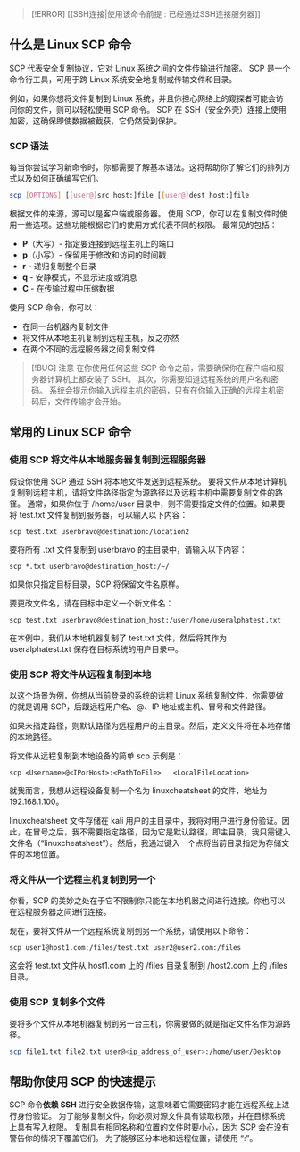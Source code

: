 > [!ERROR] [[SSH连接|使用该命令前提 : 已经通过SSH连接服务器]]

## 什么是 Linux SCP 命令

SCP 代表安全复制协议，它对 Linux 系统之间的文件传输进行加密。 SCP 是一个命令行工具，可用于跨 Linux 系统安全地复制或传输文件和目录。

例如，如果你想将文件复制到 Linux 系统，并且你担心网络上的窥探者可能会访问你的文件，则可以轻松使用 SCP 命令。
SCP 在 SSH（安全外壳）连接上使用加密，这确保即使数据被截获，它仍然受到保护。

### **SCP 语法**

每当你尝试学习新命令时，你都需要了解基本语法。这将帮助你了解它们的排列方式以及如何正确编写它们。

```sh
scp [OPTIONS] [[user@]src_host:]file [[user@]dest_host:]file
```

根据文件的来源，源可以是客户端或服务器。
使用 SCP，你可以在复制文件时使用一些选项。这些功能根据它们的使用方式代表不同的权限。
最常见的包括：

- **P**（大写）- 指定要连接到远程主机上的端口
- **p**（小写）- 保留用于修改和访问的时间戳
- **r** - 递归复制整个目录
- **q** - 安静模式，不显示进度或消息
- **C** - 在传输过程中压缩数据

使用 SCP 命令，你可以：
- 在同一台机器内复制文件
- 将文件从本地主机复制到远程主机，反之亦然
- 在两个不同的远程服务器之间复制文件
> [!BUG] 注意
>  在你使用任何这些 SCP 命令之前，需要确保你在客户端和服务器计算机上都安装了 SSH。
其次，你需要知道远程系统的用户名和密码。
系统会提示你输入远程主机的密码，只有在你输入正确的远程主机密码后，文件传输才会开始。

## **常用的 Linux SCP 命令**

### 使用 SCP 将文件从本地服务器复制到远程服务器

假设你使用 SCP 通过 SSH 将本地文件发送到远程系统。
要将文件从本地计算机复制到远程主机，请将文件路径指定为源路径以及远程主机中需要复制文件的路径。
通常，如果你位于 /home/user 目录中，则不需要指定文件的位置。如果要将 test.txt 文件复制到服务器，可以输入以下内容：

```linux
scp test.txt userbravo@destination:/location2
```

要将所有 .txt 文件复制到 userbravo 的主目录中，请输入以下内容：

```
scp *.txt userbravo@destination_host:/~/
```

如果你只指定目标目录，SCP 将保留文件名原样。

要更改文件名，请在目标中定义一个新文件名：

```
scp test.txt userbravo@destination_host:/user/home/useralphatest.txt
```

在本例中，我们从本地机器复制了 test.txt 文件，然后将其作为 useralphatest.txt 保存在目标系统的用户目录中。

### 使用 SCP 将文件从远程复制到本地

以这个场景为例，你想从当前登录的系统的远程 Linux 系统复制文件，你需要做的就是调用 SCP，后跟远程用户名、@、IP 地址或主机、冒号和文件路径。

如果未指定路径，则默认路径为远程用户的主目录。然后，定义文件将在本地存储的本地路径。

将文件从远程复制到本地设备的简单 scp 示例是：

```
scp <Username>@<IPorHost>:<PathToFile>   <LocalFileLocation>
```

就我而言，我想从远程设备复制一个名为 linuxcheatsheet 的文件，地址为 192.168.1.100。

linuxcheatsheet 文件存储在 kali 用户的主目录中，我将对用户进行身份验证。因此，在冒号之后，我不需要指定路径，因为它是默认路径，即主目录，我只需键入文件名（“linuxcheatsheet”）。然后，我通过键入一个点将当前目录指定为存储文件的本地位置。

### 将文件从一个远程主机复制到另一个

你看，SCP 的美妙之处在于它不限制你只能在本地机器之间进行连接。你也可以在远程服务器之间进行连接。

现在，要将文件从一个远程系统复制到另一个系统，请使用以下命令：

```
scp user1@host1.com:/files/test.txt user2@user2.com:/files
```

这会将 test.txt 文件从 host1.com 上的 /files 目录复制到 /host2.com 上的 /files 目录。

### 使用 SCP 复制多个文件

要将多个文件从本地机器复制到另一台主机，你需要做的就是指定文件名作为源路径。

```sh
scp file1.txt file2.txt user@<ip_address_of_user>:/home/user/Desktop
```

## 帮助你使用 SCP 的快速提示

SCP 命令**依赖 SSH** 进行安全数据传输，这意味着它需要密码才能在远程系统上进行身份验证。
为了能够复制文件，你必须对源文件具有读取权限，并在目标系统上具有写入权限。
复制具有相同名称和位置的文件时要小心，因为 SCP 会在没有警告你的情况下覆盖它们。
为了能够区分本地和远程位置，请使用 “:”。
